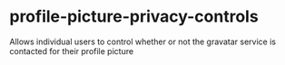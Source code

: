 # profile-picture-privacy-controls
Allows individual users to control whether or not the gravatar service is contacted for their profile picture
